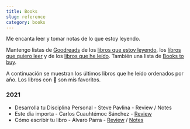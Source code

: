```yaml
---
title: Books
slug: reference
category: books
---
```


Me encanta leer y tomar notas de lo que estoy leyendo.

Mantengo listas de [Goodreads][1] de los [libros que estoy leyendo][2], los [libros que quiero leer][3] y de los [libros que he leído][4]. También una lista de [Books to buy][5].

A continuación se muestran los últimos libros que he leído ordenados por año. Los libros con 🌟 son mis favoritos.

### 2021
- Desarrolla tu Disciplina Personal - Steve Pavlina - Review / Notes
- Este día importa - Carlos Cuauhtémoc Sánchez - [Review][6]
- Cómo escribir tu libro - Álvaro Parra - [Review][7] / [Notes][8]

[1]:	https://www.goodreads.com/user/show/34679674-eleazar-resendez
[2]:	https://www.goodreads.com/review/list/34679674?shelf=currently-reading
[3]:	https://www.goodreads.com/review/list/34679674?shelf=to-read
[4]:	https://www.goodreads.com/review/list/34679674?shelf=read
[5]:	https://www.amazon.com.mx/hz/wishlist/ls/32O1MLLWKGXQI
[6]:	https://www.goodreads.com/review/show/3898803571
[7]:	https://www.goodreads.com/review/show/3755664822
[8]:	/blog/notas-como-escribir-tu-libro